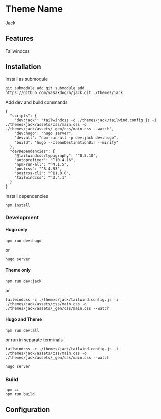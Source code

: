 # Theme Name
Jack

## Features
Tailwindcss

## Installation
Install as submodule
```
git submodule add git submodule add https://github.com/yasakdogra/jack.git ./themes/jack
```

Add dev and build commands
```
{
  "scripts": {
    "dev:jack": "tailwindcss -c ./themes/jack/tailwind.config.js -i ./themes/jack/assets/css/main.css -o ./themes/jack/assets/_gen/css/main.css --watch",
    "dev:hugo": "hugo server",
    "dev:all": "npm-run-all -p dev:jack dev:hugo",
    "build": "hugo --cleanDestinationDir --minify"
  },
  "devDependencies": {
    "@tailwindcss/typography": "^0.5.10",
    "autoprefixer": "^10.4.16",
    "npm-run-all": "^4.1.5",
    "postcss": "^8.4.33",
    "postcss-cli": "^11.0.0",
    "tailwindcss": "^3.4.1"
  }
}
```

Install dependencies
```
npm install
```

### Development
#### Hugo only
```
npm run dev:hugo
```
or 
```
hugo server
```

#### Theme only
```
npm run dev:jack
```
or
```
tailwindcss -c ./themes/jack/tailwind.config.js -i ./themes/jack/assets/css/main.css -o ./themes/jack/assets/_gen/css/main.css --watch
```

#### Hugo and Theme
```
npm run dev:all
```
or run in separate terminals
```
tailwindcss -c ./themes/jack/tailwind.config.js -i ./themes/jack/assets/css/main.css -o ./themes/jack/assets/_gen/css/main.css --watch
```
```
hugo server
```

### Build
```
npm ci
npm run build
```

## Configuration
